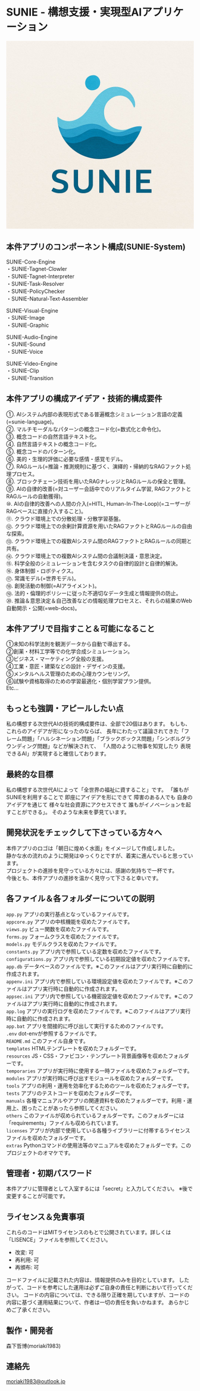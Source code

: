 # SUNIE - 構想支援・実現型AIアプリケーション
![SUNIEロゴ](./resources/statics/visionmarks/logo.jpg)




## 本件アプリのコンポーネント構成(SUNIE-System)
SUNIE-Core-Engine  
 ・SUNIE-Tagnet-Clowler  
 ・SUNIE-Tagnet-Interpreter  
 ・SUNIE-Task-Resolver  
 ・SUNIE-PolicyChecker  
 ・SUNIE-Natural-Text-Assembler  

SUNIE-Visual-Engine  
 ・SUNIE-Image  
 ・SUNIE-Graphic  

SUNIE-Audio-Engine  
 ・SUNIE-Sound  
 ・SUNIE-Voice  

SUNIE-Video-Engine  
 ・SUNIE-Clip  
 ・SUNIE-Transition




## 本件アプリの構成アイデア・技術的構成要件
①. AIシステム内部の表現形式である普遍概念シミュレーション言語の定義(=sunie-language)。  
②. マルチモーダルなパターンの概念コード化(=数式化と命令化)。  
③. 概念コードの自然言語テキスト化。  
④. 自然言語テキストの概念コード化。  
⑤. 概念コードのパターン化。  
⑥. 美的・生理的評価に必要な感情・感覚モデル。  
⑦. RAGルール(=推論・推測規則)に基づく、演繹的・帰納的なRAGファクト処理プロセス。  
⑧. ブロックチェーン技術を用いたRAGナレッジとRAGルールの保全と管理。  
⑨. AIの自律的改善(=対ユーザー会話中でのリアルタイム学習, RAGファクトとRAGルールの自動獲得)。  
⑩. AIの自律的改善への人間の介入(=HITL, Human-In-The-Loop)(=ユーザーがRAGベースに直接介入すること)。  
⑪. クラウド環境上での分散処理・分散学習基盤。  
⑫. クラウド環境上での余剰計算資源を用いたRAGファクトとRAGルールの自由な探索。  
⑬. クラウド環境上での複数AIシステム間のRAGファクトとRAGルールの同期と共有。  
⑭. クラウド環境上での複数AIシステム間の合議制決議・意思決定。  
⑮. 科学全般のシミュレーションを含むタスクの自律的設計と自律的解決。  
⑯. 身体制御・ロボティクス。  
⑰. 常識モデル(=世界モデル)。  
⑱. 創発活動の制御(=AIアライメント)。  
⑲. 法的・倫理的ポリシーに従った不適切なデータ生成と情報提供の防止。  
⑳. 推論＆意思決定＆自己改善などの情報処理プロセスと、それらの結果のWeb自動開示・公開(=web-docs)。




## 本件アプリで目指すこと＆可能になること
①未知の科学法則を観測データから自動で導出する。  
②創薬・材料工学等での化学合成シミュレーション。  
③ビジネス・マーケティング全般の支援。  
④工業・意匠・建築などの設計・デザインの支援。  
⑤メンタルヘルス管理のための心理カウンセリング。  
⑥試験や資格取得のための学習最適化・個別学習プラン提供。  
Etc...




## もっとも強調・アピールしたい点
私の構想する次世代AIの技術的構成要件は、全部で20個はあります。
もしも、これらのアイデアが形になったのならば、
長年にわたって議論されてきた「フレーム問題」「ハルシネーション問題」「ブラックボックス問題」「シンボルグラウンディング問題」などが解決されて、
「人間のように物事を知覚したり 表現できるAI」が実現すると確信しております。




## 最終的な目標
私の構想する次世代AIによって「全世界の福祉に資すること」です。
「誰もが SUNIEを利用することで 即座にアイデアを形にできて 障害のある人でも 自身のアイデアを通じて 様々な社会資源にアクセスできて 誰もがイノベーションを起すことができる」。
そのような未来を夢見ています。




## 開発状況をチェックして下さっている方々へ
本件アプリのロゴは「朝日に煌めく水面」をイメージして作成しました。  
静かな水の流れのように開発はゆっくりとですが、着実に進んでいると思っています。  
プロジェクトの進捗を見守っている方々には、感謝の気持ちで一杯です。  
今後とも、本件アプリの進捗を温かく見守って下さると幸いです。




## 各ファイル＆各フォルダーについての説明
`app.py` アプリの実行基点となっているファイルです。  
`appcore.py` アプリの中核機能を収めたファイルです。  
`views.py` ビュー関数を収めたファイルです。  
`forms.py` フォームクラスを収めたファイルです。  
`models.py` モデルクラスを収めたファイルです。  
`constants.py` アプリ内で参照している定数を収めたファイルです。  
`configurations.py` アプリ内で参照している初期設定値を収めたファイルです。  
`app.db` データベースのファイルです。※このファイルはアプリ実行時に自動的に作成されます。  
`appenv.ini` アプリ内で参照している環境設定値を収めたファイルです。※このファイルはアプリ実行時に自動的に作成されます。  
`appsec.ini` アプリ内で参照している機密設定値を収めたファイルです。※このファイルはアプリ実行時に自動的に作成されます。  
`app.log` アプリの実行ログを収めたファイルです。※このファイルはアプリ実行時に自動的に作成されます。  
`app.bat` アプリを間接的に呼び出して実行するためのファイルです。   
`.env` dot-envが参照するファイルです。  
`README.md` このファイル自身です。  
`templates` HTMLテンプレートを収めたフォルダーです。  
`resources` JS・CSS・ファビコン・テンプレート背景画像等を収めたフォルダーです。  
`temporaries` アプリが実行時に使用する一時ファイルを収めたフォルダーです。  
`modules` アプリが実行時に呼び出すモジュールを収めたフォルダーです。  
`tools` アプリの利用・運用を効率化するためのツールを収めたフォルダーです。  
`tests` アプリのテストコードを収めたフォルダーです。  
`manuals` 各種マニュアルやアプリの関連資料を収めたフォルダーです。利用・運用上、困ったことがあったら参照してください。  
`others` このファイルが収められているフォルダーです。このフォルダーには「requirements」ファイルも収められています。  
`licenses` アプリが内部で使用している各種ライブラリーに付帯するライセンスファイルを収めたフォルダーです。  
`extras` Pythonコマンドの使用法等のマニュアルを収めたフォルダーです。このプロジェクトのオマケです。




## 管理者・初期パスワード
本件アプリに管理者として入室するには「secret」と入力してください。
※後で変更することが可能です。



## ライセンス＆免責事項
これらのコードはMITライセンスのもとで公開されています。詳しくは「LISENCE」ファイルを参照してください。

- 改変: 可
- 再利用: 可
- 再頒布: 可

コードファイルに記載された内容は、情報提供のみを目的としています。
したがって、コードを参考にした運用は必ずご自身の責任と判断において行ってください。
コードの内容については、できる限り正確を期していますが、コードの内容に基づく運用結果について、作者は一切の責任を負いかねます。
あらかじめご了承ください。




## 製作・開発者
森下哲博(moriaki1983)




## 連絡先
moriaki1983@outlook.jp
